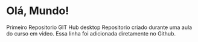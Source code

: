 # Olá, Mundo!
 Primeiro Repositorio GIT Hub desktop
 Repositorio criado durante uma aula do curso em video.
Essa linha foi adicionada diretamente no Github. 
